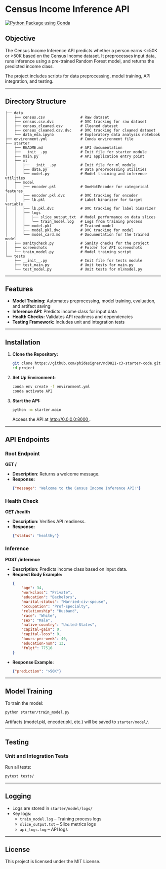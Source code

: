 
# Census Income Inference API
[![Python Package using Conda](https://github.com/phidesigner/nd0821-c3-starter-code/actions/workflows/python-package-conda.yml/badge.svg)](https://github.com/phidesigner/nd0821-c3-starter-code/actions/workflows/python-package-conda.yml)

## Objective
The Census Income Inference API predicts whether a person earns <=50K or >50K based on the Census Income dataset. It preprocesses input data, runs inference using a pre-trained Random Forest model, and returns the predicted income class.

The project includes scripts for data preprocessing, model training, API integration, and testing.

---

## Directory Structure
```
├── data
│   ├── census.csv                # Raw dataset
│   ├── census.csv.dvc            # DVC tracking for raw dataset
│   ├── census_cleaned.csv        # Cleaned dataset
│   ├── census_cleaned.csv.dvc    # DVC tracking for cleaned dataset
│   └── data_eda.ipynb            # Exploratory data analysis notebook
├── environment.yml               # Conda environment file
├── starter
│   ├── README.md                 # API documentation
│   ├── __init__.py               # Init file for starter module
│   ├── main.py                   # API application entry point
│   ├── ml
│   │   ├── __init__.py           # Init file for ml module
│   │   ├── data.py               # Data preprocessing utilities
│   │   └── model.py              # Model training and inference utilities
│   ├── model
│   │   ├── encoder.pkl           # OneHotEncoder for categorical features
│   │   ├── encoder.pkl.dvc       # DVC tracking for encoder
│   │   ├── lb.pkl                # Label binarizer for target variable
│   │   ├── lb.pkl.dvc            # DVC tracking for label binarizer
│   │   ├── logs
│   │   │   ├── slice_output.txt  # Model performance on data slices
│   │   │   └── train_model.log   # Logs from training process
│   │   ├── model.pkl             # Trained model
│   │   ├── model.pkl.dvc         # DVC tracking for model
│   │   └── model_card.md         # Documentation for the trained model
│   ├── sanitycheck.py            # Sanity checks for the project
│   ├── screenshots               # Folder for API screenshots
│   └── train_model.py            # Model training script
└── tests
    ├── __init__.py               # Init file for tests module
    ├── test_main.py              # Unit tests for main.py
    └── test_model.py             # Unit tests for ml/model.py
```

---

## Features
- **Model Training:** Automates preprocessing, model training, evaluation, and artifact saving
- **Inference API:** Predicts income class for input data
- **Health Checks:** Validates API readiness and dependencies
- **Testing Framework:** Includes unit and integration tests

---

## Installation
1. **Clone the Repository:**
   ```bash
   git clone https://github.com/phidesigner/nd0821-c3-starter-code.git
   cd project
   ```

2. **Set Up Environment:**
   ```bash
   conda env create -f environment.yml
   conda activate API
   ```

3. **Start the API:**
   ```bash
   python -m starter.main
   ```
   Access the API at [http://0.0.0.0:8000 ](http://0.0.0.0:8000 ).

---

## API Endpoints

### Root Endpoint
**GET /**
- **Description:** Returns a welcome message.
- **Response:**
  ```json
  {"message": "Welcome to the Census Income Inference API!"}
  ```

### Health Check
**GET /health**
- **Description:** Verifies API readiness.
- **Response:**
  ```json
  {"status": "healthy"}
  ```

### Inference
**POST /inference**
- **Description:** Predicts income class based on input data.
- **Request Body Example:**
  ```json
  {
      "age": 34,
      "workclass": "Private",
      "education": "Bachelors",
      "marital-status": "Married-civ-spouse",
      "occupation": "Prof-specialty",
      "relationship": "Husband",
      "race": "White",
      "sex": "Male",
      "native-country": "United-States",
      "capital-gain": 0,
      "capital-loss": 0,
      "hours-per-week": 40,
      "education-num": 13,
      "fnlgt": 77516
  }
  ```
- **Response Example:**
  ```json
  {"prediction": ">50K"}
  ```

---

## Model Training
To train the model:
```bash
python starter/train_model.py
```
Artifacts (model.pkl, encoder.pkl, etc.) will be saved to `starter/model/`.

---

## Testing
### Unit and Integration Tests
Run all tests:
```bash
pytest tests/
```

---

## Logging
- Logs are stored in `starter/model/logs/`
- Key logs:
  - `train_model.log` – Training process logs
  - `slice_output.txt` – Slice metrics logs
  - `api_logs.log` – API logs 

---

## License
This project is licensed under the MIT License.
